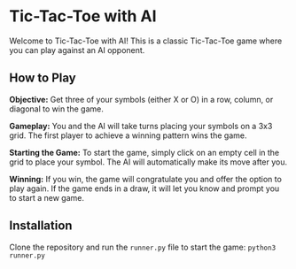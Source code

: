# Tic-Tac-Toe with AI
Welcome to Tic-Tac-Toe with AI! This is a classic Tic-Tac-Toe game where you can play against an AI opponent.

## How to Play
**Objective:** Get three of your symbols (either X or O) in a row, column, or diagonal to win the game.

**Gameplay:** You and the AI will take turns placing your symbols on a 3x3 grid. The first player to achieve a winning pattern wins the game.

**Starting the Game:** To start the game, simply click on an empty cell in the grid to place your symbol. The AI will automatically make its move after you.

**Winning:** If you win, the game will congratulate you and offer the option to play again. If the game ends in a draw, it will let you know and prompt you to start a new game.

## Installation
Clone the repository and run the `runner.py` file to start the game: `python3 runner.py`
